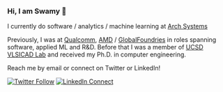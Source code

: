 ### Hi, I am Swamy 👋

I currently do software / analytics / machine learning at [Arch Systems](https://archsys.io/)

Previously, I was at [Qualcomm](https://qualcomm.com/), [AMD](https://amd.com) / [GlobalFoundries](https://gf.com) in roles spanning software, applied ML and R&D. Before that I was a member of [UCSD VLSICAD Lab](https://vlsicad.ucsd.edu/) and received my Ph.D. in computer engineering.

Reach me by email or connect on Twitter or LinkedIn!

[![Twitter Follow](https://img.shields.io/badge/Twitter-1DA1F2?style=for-the-badge&logo=twitter&logoColor=white)](https://twitter.com/_smuddu) [![LinkedIn Connect](https://img.shields.io/badge/LinkedIn-0077B5?style=for-the-badge&logo=linkedin&logoColor=white)](https://www.linkedin.com/in/smuddu)

<!--
**slack0/slack0** is a ✨ _special_ ✨ repository because its `README.md` (this file) appears on your GitHub profile.

Here are some ideas to get you started:


- 🌱 I’m currently learning ...
- 👯 I’m looking to collaborate on ...
- 🤔 I’m looking for help with ...
- 💬 Ask me about ...
- 📫 How to reach me: ...
- 😄 Pronouns: ...
- ⚡ Fun fact: ...
-->
